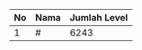 | No | Nama            | Jumlah Level |
|----|-----------------|--------------|
| 1  | #    |    6243        |

